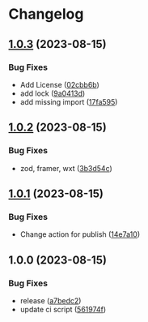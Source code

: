 # Changelog

## [1.0.3](https://github.com/zerocity/zerohaven/compare/v1.0.2...v1.0.3) (2023-08-15)


### Bug Fixes

* Add License ([02cbb6b](https://github.com/zerocity/zerohaven/commit/02cbb6b6265599f6ec30368e2be172d502bb0ea8))
* add lock ([9a0413d](https://github.com/zerocity/zerohaven/commit/9a0413d35535b2eb884b1ca45eae8bf3938d1179))
* add missing import ([17fa595](https://github.com/zerocity/zerohaven/commit/17fa595186db58543adb94fbe060b46fc708e750))

## [1.0.2](https://github.com/zerocity/zerohaven/compare/v1.0.1...v1.0.2) (2023-08-15)


### Bug Fixes

* zod, framer, wxt ([3b3d54c](https://github.com/zerocity/zerohaven/commit/3b3d54cb4951c035697fb3a019a390230419dcba))

## [1.0.1](https://github.com/zerocity/zerohaven/compare/v1.0.0...v1.0.1) (2023-08-15)


### Bug Fixes

* Change action for publish ([14e7a10](https://github.com/zerocity/zerohaven/commit/14e7a10a0a896edeb82d5e7dfabf8cce87bc8a99))

## 1.0.0 (2023-08-15)


### Bug Fixes

* release ([a7bedc2](https://github.com/zerocity/zerohaven/commit/a7bedc24947a89cc3f0c3d8d35d3b4d96658a8ae))
* update ci script ([561974f](https://github.com/zerocity/zerohaven/commit/561974f70b373f52d773b1c0dd67810d56391b38))

